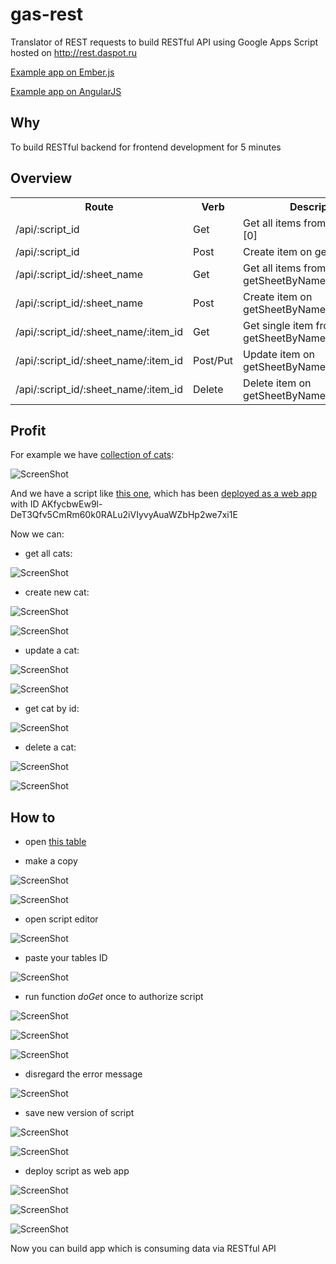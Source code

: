 gas-rest
========

Translator of REST requests to build RESTful API using Google Apps Script hosted on http://rest.daspot.ru

[Example app on Ember.js](https://googledrive.com/host/0B0YcK5KeNe1tMngtVkduNnBpams/gas-rest-ember/)

[Example app on AngularJS](https://googledrive.com/host/0B0YcK5KeNe1tMngtVkduNnBpams/gas-rest-angular/)

Why
----------

To build RESTful backend for frontend development for 5 minutes

Overview
----------

<table>  
  <tr>
    <th>Route</th>
    <th>Verb</th>
    <th>Description</th>
  </tr>
  <tr>
    <td>/api/:script_id</td>
    <td>Get</td>
    <td>Get all items from getSheets()[0]</td>
  </tr>
  <tr>
    <td>/api/:script_id</td>
    <td>Post</td>
    <td>Create item on getSheets()[0]</td>
  </tr>
  <tr>
    <td>/api/:script_id/:sheet_name</td>
    <td>Get</td>
    <td>Get all items from getSheetByName(:sheet_name)</td>
  </tr>
  <tr>
    <td>/api/:script_id/:sheet_name</td>
    <td>Post</td>
    <td>Create item on getSheetByName(:sheet_name)</td>
  </tr>
  <tr>
    <td>/api/:script_id/:sheet_name/:item_id</td>
    <td>Get</td>
    <td>Get single item from getSheetByName(:sheet_name)</td>
  </tr>
  <tr>
    <td>/api/:script_id/:sheet_name/:item_id</td>
    <td>Post/Put</td>
    <td>Update item on getSheetByName(:sheet_name)</td>
  </tr>
  <tr>
    <td>/api/:script_id/:sheet_name/:item_id</td>
    <td>Delete</td>
    <td>Delete item on getSheetByName(:sheet_name)</td>
  </tr>
</table>

Profit
----------

For example we have [collection of cats](https://docs.google.com/spreadsheets/d/1rDit6RtL6ohww86sHsE8d66DjncQmKe25dqU9jz0F90/edit):

![ScreenShot](https://github.com/dab00/gas-rest/raw/master/scr/scr1.jpg) 

And we have a script like [this one](https://github.com/dab00/gas-rest/blob/master/code.gs), which has been [deployed as a web app](https://script.google.com/macros/s/AKfycbwEw9l-DeT3Qfv5CmRm60k0RALu2iVIyvyAuaWZbHp2we7xi1E/exec) with ID AKfycbwEw9l-DeT3Qfv5CmRm60k0RALu2iVIyvyAuaWZbHp2we7xi1E

Now we can:
- get all cats:

![ScreenShot](https://github.com/dab00/gas-rest/raw/master/scr/scr2.jpg)

- create new cat:

![ScreenShot](https://github.com/dab00/gas-rest/raw/master/scr/scr3.jpg)

![ScreenShot](https://github.com/dab00/gas-rest/raw/master/scr/scr4.jpg)

- update a cat:

![ScreenShot](https://github.com/dab00/gas-rest/raw/master/scr/scr5.jpg)

![ScreenShot](https://github.com/dab00/gas-rest/raw/master/scr/scr6.jpg)

- get cat by id:

![ScreenShot](https://github.com/dab00/gas-rest/raw/master/scr/scr7.jpg)

- delete a cat:

![ScreenShot](https://github.com/dab00/gas-rest/raw/master/scr/scr8.jpg)

![ScreenShot](https://github.com/dab00/gas-rest/raw/master/scr/scr9.jpg)

How to
----------

- open [this table](https://docs.google.com/spreadsheets/d/1rDit6RtL6ohww86sHsE8d66DjncQmKe25dqU9jz0F90/edit)

- make a copy

![ScreenShot](https://github.com/dab00/gas-rest/raw/master/scr/scr10.jpg)

![ScreenShot](https://github.com/dab00/gas-rest/raw/master/scr/scr11.jpg)

- open script editor

![ScreenShot](https://github.com/dab00/gas-rest/raw/master/scr/scr12.jpg)

- paste your tables ID

![ScreenShot](https://github.com/dab00/gas-rest/raw/master/scr/scr13.jpg)

- run function *doGet* once to authorize script

![ScreenShot](https://github.com/dab00/gas-rest/raw/master/scr/scr14.jpg)

![ScreenShot](https://github.com/dab00/gas-rest/raw/master/scr/scr15.jpg)

![ScreenShot](https://github.com/dab00/gas-rest/raw/master/scr/scr16.jpg)

- disregard the error message

![ScreenShot](https://github.com/dab00/gas-rest/raw/master/scr/scr17.jpg)

- save new version of script

![ScreenShot](https://github.com/dab00/gas-rest/raw/master/scr/scr18.jpg)

![ScreenShot](https://github.com/dab00/gas-rest/raw/master/scr/scr19.jpg)

- deploy script as web app

![ScreenShot](https://github.com/dab00/gas-rest/raw/master/scr/scr20.jpg)

![ScreenShot](https://github.com/dab00/gas-rest/raw/master/scr/scr21.jpg)

![ScreenShot](https://github.com/dab00/gas-rest/raw/master/scr/scr22.jpg)

Now you can build app which is consuming data via RESTful API